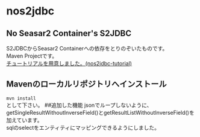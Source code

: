 # nos2jdbc
## No Seasar2 Container's S2JDBC
S2JDBCからSeasar2 Containerへの依存をとりのぞいたものです。  
Maven Projectです。  
[チュートリアルを用意しました。(nos2jdbc-tutorial)](https://github.com/ns2j/nos2jdbc-tutorial)   
## Mavenのローカルリポジトリへインストール
`mvn install`   
として下さい。
##追加した機能
jsonでループしないように、getSingleResultWithoutInverseField()とgetResultListWithoutInverseField()を加えています。  
sqlのselectをエンティティにマッピングできるようにしました。
